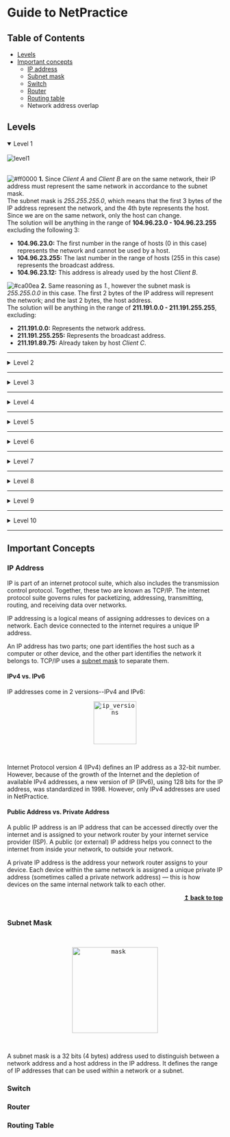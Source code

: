 <div id="top"></div>

Guide to NetPractice
====================

## Table of Contents
- [Levels](#levels)
- [Important concepts](#important-concepts)
  - [IP address](#ip-address)
  - [Subnet mask](#subnet-mask)
  - [Switch](#switch)
  - [Router](#router)
  - [Routing table](#routing-table)
  - Network address overlap
 

## Levels
<details open>
  <summary>Level 1</summary>
  <br>
  <img src="https://github.com/LPaube/42_NetPractice/blob/main/img/level1_paint.png?raw=true" alt="level1">  
  <br>
  <br>

![#ff0000](https://via.placeholder.com/15/ff0000/000000?text=+)
**1.** Since *Client A* and *Client B* are on the same network, their IP address must represent the same network in accordance to the subnet mask.
<br>
The subnet mask is *255.255.255.0*, which means that the first 3 bytes of the IP address represent the network, and the 4th byte represents the host. Since we are on the same network, only the host can change. 
<br>
The solution will be anything in the range of **104.96.23.0 - 104.96.23.255** excluding the following 3:
* **104.96.23.0:** The first number in the range of hosts (0 in this case) represents the network and cannot be used by a host.
* **104.96.23.255:** The last number in the range of hosts (255 in this case) represents the broadcast address.
* **104.96.23.12:** This address is already used by the host *Client B*.

![#ca00ea](https://via.placeholder.com/15/ca00ea/000000?text=+)
**2.** Same reasoning as *1.*, however the subnet mask is *255.255.0.0* in this case. The first 2 bytes of the IP address will represent the network; and the last 2 bytes, the host address.
<br>
The solution will be anything in the range of **211.191.0.0 - 211.191.255.255**, excluding:
* **211.191.0.0:** Represents the network address.
* **211.191.255.255:** Represents the broadcast address.
* **211.191.89.75:** Already taken by host *Client C*.

</details>

---

<details>
  <summary>Level 2</summary>
  <br>
  <img src="https://github.com/LPaube/42_NetPractice/blob/main/img/level2_paint.png?raw=true" alt="level2">
  <br>
  <br>

![#ff0000](https://via.placeholder.com/15/ff0000/000000?text=+)
**1.** Since *Client B* is on the same private network as *Client A*, they should have the exact same subnet mask.
<br>
The solution can only be **255.255.255.224**.

![#ff0000](https://via.placeholder.com/15/ff0000/000000?text=+)
**2.** To understand the subnet mask of *255.255.255.224*, let's look at it in binary form, along with the IP *192.168.20.222* of *Client B*:

<center>

```
MASK: 11111111.11111111.11111111.11100000
IP:   11000000.10101000.00010100.11011101
```
</center>
As we can see, the first 27 bits represent the IP address, while only the last 5 bits represent the host address.
<br>
All these 27 bits representing the network must stay the same in the IP addresses of hosts on the same network. To get the answer, we can only change the last 5 bits.
<br>
<br>
The answer is in the range of:

```
BIN:  11000000.10101000.00010100.11000000 - 11000000.10101000.00010100.11011111
or
DEC:  192.168.20.192 - 192.168.20.223
```
Excluding:
<br>
* **11000000.10101000.00010100.11000000:** Represents the network address (notice all 0 in the last 5 bits).
* **11000000.10101000.00010100.11011111:** Represents the broadcast address (notice all 1 in the last 5 bits).
* **11000000.10101000.00010100.11011110:** *Client B* already has that address.

![#ca00ea](https://via.placeholder.com/15/ca00ea/000000?text=+)
**3.** Here we are introduced to the slash "/" notation for the subnet mask on *Interface D1*. A subnet mask of */30* means that the first 30 bits of the IP address represent the network address, and the remaining 2 bits represent the host address:
<center>

```
Mask /30: 11111111.11111111.11111111.11111100
```
</center>

We can see that this binary number corresponds to the decimal *255.255.255.252*, therefore it is identical to the mask found on *Interface C1*.
<br>
<br>
The answers can then be any addresses, as long as they meet the following conditions:
* The network address (first 30 bits) must be identical for *Client D* and *Client C*.
* The host bits (last 2 bits) cannot be all 1, nor all 0.
* *Client D* and *Client C* do not have identical IP addresses.
</details>

---

<details>
  <summary>Level 3</summary>
  <br>
  <img src="https://github.com/LPaube/42_NetPractice/blob/main/img/level3_paint.png?raw=true" alt="level3">
  <br>
  <br>

  This exercise introduces the use of the **switch** (*Switch S* in this example). The switch links multiple hosts of the same network together.
  <br>
  <br>

  ![#ff0000](https://via.placeholder.com/15/ff0000/000000?text=+)
  **1.** *Client A*, *Client B*, and *Client C* are all on the same network. Therefore, they must all have the same subnet mask. Since *Client C* already has the mask *255.255.255.128*, the mask for *Interface B1* and for *Interface A1* will also be *255.255.255.128* (or in slash notation: */25*).
  <br>
  <br>
  The IP address of *Interface B1* and *Interface C1* must be on the same network range as the IP of *Client A*. This range is:
  <center>

  ```
  104.198.241.0 - 104.198.241.128 
  ```
  </center>
  Excluding of course the network address and the broadcast address.
</details>

---

<details>
  <summary>Level 4</summary>
  <br>
  <img src="https://github.com/LPaube/42_NetPractice/blob/main/img/level4_paint.png?raw=true" alt="level4">
  <br>
  <br>

  This exercise introduces the **router**. The router is used to link multiple networks together. It does so with the use of multiple interfaces (*Interface R1*, *Interface R2*, and *Interface R3* in this example).
  <br>
  <br>

  ![#ff0000](https://via.placeholder.com/15/ff0000/000000?text=+)
  **1.** Since none of the masks on *Interface B1*, *Interface A1*, and *Interface R1* are entered, we are free to chose our own subnet mask. A mask of **/24** is ideal as it leaves us with the entire 4th byte for the host address, and does not require binary calculations to find the range of possible host addresses.
  <br>
  <br>
  The IP address of *Interface B1* and *Interface R1* must have the same network address as the IP address of *Interface A1*. With a subnet of */24*, the possible range is:
  <center>

  ```
  85.17.5.0 - 85.17.5.255
  ```
  </center>
  Excluding the network address and the broadcast address.
  <br>
  <br>

  Note that we did not interact with the router *Interface R2* and *Interface R3*, since none of our communications had to reach these sides of the router.
</details>

---

<details>
  <summary>Level 5</summary>
  <br>
  <img src="https://github.com/LPaube/42_NetPractice/blob/main/img/level5_paint.png?raw=true" alt="level5">
  <br>
  <br>

  This level introduces **routes**. A route contains 2 fields, the first one is the **destination** of outbound packets, the second one is the **next hop** of the packets.
  <br>
  The **destination** *default* is equivalent to *0.0.0.0/0*, which will send the packets undiscriminately to the first network address it encounters. A destination address of *122.3.5.3/24* would send the packets to the network *122.3.5.0*.
  <br>
  The **next hop** is the IP address of the next  router (or internet) interface to which the interface of the current machine must send its packets. 
  <br>
  <br>

  ![#ff0000](https://via.placeholder.com/15/ff0000/000000?text=+)
  **1.** *Client A* only has 1 route through which it can send its packets. There is no use specifying a numbered destination. The destination *default* will send the packets to the only path available.
  <br>
  <br>
  The next hop address must be the IP address of the next router's interface on the packets' way. The next interface is *Interface R1*, with the IP address of *54.117.30.126*. Note that the next interface is not *Interface A1*, since this is the sender's own interface.
</details>

---

<details>
  <summary>Level 6</summary>
  <br>
  <img src="https://github.com/LPaube/42_NetPractice/blob/main/img/level6_paint.png?raw=true" alt="level6">
  <br>
  <br>

  This level introduces the **internet**. The internet behaves like a router. However, if an interface is connected directly or indirectly to the internet, it **cannot** have an IP address in the following reserved private IP ranges:


  ```
  192.168.0.0 - 192.168.255.255 (65,536 IP addresses)
  172.16.0.0 - 172.31.255.255   (1,048,576 IP addresses)
  10.0.0.0 - 10.255.255.255     (16,777,216 IP addresses)
  ```
  ![#ff0000](https://via.placeholder.com/15/ff0000/000000?text=+)
  **1.** The **next hop** of the internet is already entered, and matches the IP address of the *Interface R2*. Therefore we only need to bother with the destination of the internet.
  <br>
  <br>
  The internet must send its packets to *Client A*. To do so, the internet's destination must match the network address of *Client A*. Let's find the network address of *Client A*:
  <br>
  *Client A*'s mask is *255.255.255.128*, which is equivalent to */25*. This means that the first 25 bits of its IP address is its network address. We know then that the first 3 bytes (24 bits) of its IP address makes part of its network address:
  <center>

  ```
  40.178.145.?
  ```
  </center>

  We now only need to find out if the 25th bit is a 1 or a 0.
  <br>
  If we convert the number 227 to binary, we get ``11100011``. The first digit, which corresponds to the 25th bit, is a 1. Since only the 25th bit is part of the network address and not the remaining 7 bits, we get ``10000000`` for the last byte of the network address, which is 128 in decimal.
  <br>
  <br>
  The full network address is:
  <center>

  ```
  40.178.145.128
  ```
  </center>

  With a range of *40.178.145.129 - 40.178.145.254* for its host addresses.
  <br>
  <br>
  We can now put this address of **40.178.145.128** in the Internet destination. The **/25** following the destination address represents the mask applied to its address.
  <br>
  <br>
  A destination of *40.178.145.227/25* is equivalent to the destination address *40.178.145.128/25*, since the mask of */25* will turn all the bits after the 25th to 0 to get the destination's network address.
</details>

---

<details>
  <summary>Level 7</summary>
  <br>
  <img src="https://github.com/LPaube/42_NetPractice/blob/main/img/level7_paint.png?raw=true" alt="level7">
  <br>
  <br>

  This level introduces the concept of **overlaps**. The range of IP addresses of a network must not overlap the range of IP addresses of a separate network. Networks are separated by routers.
  <br>
  <br>

  ![#ff0000](https://via.placeholder.com/15/ff0000/000000?text=+)
  **1.** We have 3 separate networks:
  <br>

  1. Between *Client A* and *Router R1*.
  2. Between *Router R1* and *Router R2*.
  3. Between *Router R2* and *Client C*.

  For *Interface A1*, we cannot chose our IP address freely since the IP of *Interface R11* is already entered. Also, if we give it a mask of */24*, the IP addresses range will overlap with the range of *Interface R12*, which is already entered. They would both be in the range of *93.198.14.0 - 93.198.14.255*.
  <br>
  <br>
  Since we need addresses for 3 separate networks, it is convenient to split the last bytes of the address in 4 or more addresses ranges. We do this by using the mask of */26* or higher. The mask of */28* for example will give us 16 ranges, from which we use the following 3:
  ```
  93.198.14.1 - 93.198.14.14    (Client A to Router R1)
  93.198.14.65 - 93.198.14.78   (Router R1 to Router R2)
  93.198.14.241 - 93.198.14.254 (Router R2 to Client C)
  ```

  To calculate the possible ranges of a mask:
  <br>
  https://www.calculator.net/ip-subnet-calculator.html?cclass=any&csubnet=28&cip=93.198.14.2&ctype=ipv4&printit=0&x=97&y=13
</details>

---

<details>
  <summary>Level 8</summary>
  <br>
  <img src="https://github.com/LPaube/42_NetPractice/blob/main/img/level8_paint.png?raw=true" alt="level8">
  <br>
  <br>

  ![#ff0000](https://via.placeholder.com/15/ff0000/000000?text=+)
  **1.** The hosts *Client C* and *Client D* will send packets to the internet, then the internet will respond by sending packets all the way back to the initial sender. To send these packets, the internet uses the destination *49.175.13.0/26* to send the packets to the networks in the range of ``49.175.13.0 - 49.175.13.63``.
  <br>
  <br>
  All the receiving networks must be in this range, without overlapping each other.
  <br>
  <br>

  ![#ff0000](https://via.placeholder.com/15/ff0000/000000?text=+)
  **2.** On *Interface R23* and *Interface R22* we use the mask *255.255.255.240* (or */28*), to conveniently split the range of */26* from the destination address, into 4 separate ranges. This separation of 4 is necessary since we have the following 3 networks that must not overlap:
  <br>

  1. *Router R1* to *Router R2*.
  2. *Router R2* to *Client C*.
  3. *Router R2* to *Client D*.

  Each of these networks can then be attributed one of the following IP range with a mask of */28*:
  ```
  49.175.13.0 - 49.175.13.15
  49.175.13.16 - 49.175.13.31
  49.175.13.32 - 49.175.13.47
  49.175.13.48 - 49.175.13.63
  ```
  Note that the network address (first) and the broadcast address (last) must be excluded from each range.
  <br>
  <br>

![#ff0000](https://via.placeholder.com/15/ff0000/000000?text=+)
**3.** The destination and next hop for the internet is already entered. We only need to enter the next hop for the *Router R2*, which is the IP on the *Interface R21*.
</details>

---

<details>
  <summary>Level 9</summary>
  <br>
  <img src="https://github.com/LPaube/42_NetPractice/blob/main/img/level9_paint.png?raw=true" alt="level9">
  <br>
  <br>

  This level is quite straight-forward since the internet does not initially send its packets to a specific network. Therefore, the separate networks do not need to share a common address range. I would suggest to simply follow the 6 goals of the level one by one until the level is completed.
  <br>
  <br>
  Remember not to use the network addresses from the reserved private IP ranges.
  <br>
  <br>

  ![#ff0000](https://via.placeholder.com/15/ff0000/000000?text=+)
  **1.** **Goal 3** states that we must connect *meson* with the *internet*. The *internet* will then have to respond to *meson*, so we enter *meson's* network address in the *internet's* destination.
  <br>
  <br>
  **Goal 6** states that we must connect *cation* with the *internet*, so we enter *cation's* network address in the *internet's* destination.
  <br>
  <br>
  It is normal to have an empty field for the 3rd destination of the *internet*, and in *Router R1's* destination. Not all fields of the routing tables need to be filled.
</details>

---

<details>
  <summary>Level 10</summary>
  <br>
  <img src="https://github.com/LPaube/42_NetPractice/blob/main/img/level10_paint.png?raw=true" alt="level10">
  <br>
  <br>

  In this level, there are 4 different networks:
  <br>

  1. *Router R1* to *Switch S1*
  2. *Router R1* to *Router R2*
  3. *Router R2* to *Client H4*
  4. *Router R2* to *Client H3*
  <br>

  ![#ff0000](https://via.placeholder.com/15/ff0000/000000?text=+)
  **1.** The internet must be able to send its packets to all the hosts, so its destination must cover the range of networks of all the hosts.
  <br>
  <br>
  *Interface R11* and *Interface R13* already have an IP adress entered. This IP address only differs in its last byte. *Interface R11* has for last byte **1**, and *Interface R13* has for last byte **254**. To cover this wide range to IP addresses, we take a mask of **/24** for the *internet's* destination. This destination will cover a range of ``70.101.30.0 - 70.101.30.255``.
  <br>
  <br>

  ![#ff0000](https://via.placeholder.com/15/ff0000/000000?text=+)
  **2.** When chosing the IP addresses, we must make sure of 2 things:
  <br>

  1. The IP address is covered by the *internet* destination.
  2. The IP addresses range of the various networks do not overlap.
  <br>
  
  With the IP addresses already entered (greyed out), let's examine the ranges covered by the various networks:
  <br>

  1. *Router R1* to *Switch S1* - Covers the range **70.101.30.0 - 70.101.30.127** (mask /25).
  2. *Router R2* to *Client H4* - Covers the range **70.101.30.128 - 70.101.30.191** (mask /26).
  3. *Router R1* to *Router R2* - Covers the range **70.101.30.252 - 70.101.30.255** (mask /30).
  4. *Router R2* to *Client H3* - ??? (mask ???).

  The only IP addresses left for the network "Router R2 to Client H3" are **70.101.30.192 - 70.101.30.251**. We can pick any mask that will let us take 2 IP addresses from that range to put in *Interface R22* and *Interface R31*.
</details>

---

## Important Concepts

### IP Address

IP is part of an internet protocol suite, which also includes the transmission control protocol. Together, these two are known as TCP/IP. The internet protocol suite governs rules for packetizing, addressing, transmitting, routing, and receiving data over networks.

IP addressing is a logical means of assigning addresses to devices on a network. Each device connected to the internet requires a unique IP address.

An IP address has two parts; one part identifies the host such as a computer or other device, and the other part identifies the network it belongs to. TCP/IP uses a [subnet mask](#subnet-mask) to separate them.

#### IPv4 vs. IPv6
IP addresses come in 2 versions--IPv4 and IPv6:
<br>
<p align="center">
  <kbd><img src="https://github.com/lpaube/NetPractice/blob/main/img/ip_version.png?raw=true" height=100 alt="ip_versions"></kbd>
</p>
<br>

Internet Protocol version 4 (IPv4) defines an IP address as a 32-bit number. However, because of the growth of the Internet and the depletion of available IPv4 addresses, a new version of IP (IPv6), using 128 bits for the IP address, was standardized in 1998. However, only IPv4 addresses are used in NetPractice.

#### Public Address vs. Private Address
A public IP address is an IP address that can be accessed directly over the internet and is assigned to your network router by your internet service provider (ISP). A public (or external) IP address helps you connect to the internet from inside your network, to outside your network.

A private IP address is the address your network router assigns to your device. Each device within the same network is assigned a unique private IP address (sometimes called a private network address) — this is how devices on the same internal network talk to each other.

<div align="right">
  <b><a href="#top">↥ back to top</a></b>
</div>
</br>

### Subnet Mask
</br>
<p align="center">
  <kbd><img src="https://github.com/lpaube/NetPractice/blob/main/img/mask1.png?raw=true" height=200 alt="mask"></kbd>
</p>
</br>

A subnet mask is a 32 bits (4 bytes) address used to distinguish between a network address and a host address in the IP address. It defines the range of IP addresses that can be used within a network or a subnet.

### Switch


### Router


### Routing Table